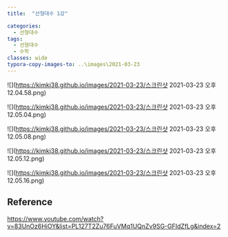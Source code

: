 ```yaml
---
title:  "선형대수 1강"

categories:
  - 선형대수
tags:
  - 선형대수
  - 수학
classes: wide
typora-copy-images-to: ..\images\2021-03-23
---
```


![](https://kimkj38.github.io/images/2021-03-23/스크린샷 2021-03-23 오후 12.04.58.png)

![](https://kimkj38.github.io/images/2021-03-23/스크린샷 2021-03-23 오후 12.05.04.png)

![](https://kimkj38.github.io/images/2021-03-23/스크린샷 2021-03-23 오후 12.05.08.png)

![](https://kimkj38.github.io/images/2021-03-23/스크린샷 2021-03-23 오후 12.05.12.png)

![](https://kimkj38.github.io/images/2021-03-23/스크린샷 2021-03-23 오후 12.05.16.png)

## Reference
<https://www.youtube.com/watch?v=83UnOz6HiOY&list=PL127T2Zu76FuVMq1UQnZv9SG-GFIdZfLg&index=2>
